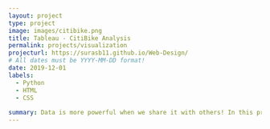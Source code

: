 ```yaml
---
layout: project
type: project
image: images/citibike.png
title: Tableau - CitiBike Analysis
permalink: projects/visualization
projecturl: https://surasb11.github.io/Web-Design/
# All dates must be YYYY-MM-DD format!
date: 2019-12-01
labels:
  - Python
  - HTML
  - CSS
  
summary: Data is more powerful when we share it with others! In this project used only Python, HTML and CSS to create a dashboard showing visualization of the data.
---
```


